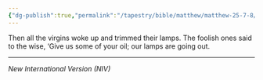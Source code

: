 ```yaml
---
{"dg-publish":true,"permalink":"/tapestry/bible/matthew/matthew-25-7-8/","title":"Matthew 25:7-8","hide":true,"tags":["bible-verse","bible-verse"],"dgHomeLink":true,"dgShowLocalGraph":true,"dgEnableSearch":true}
---
```



Then all the virgins woke up and trimmed their lamps.  The foolish ones said to the wise, ‘Give us some of your oil; our lamps are going out.

---
*New International Version (NIV)*
